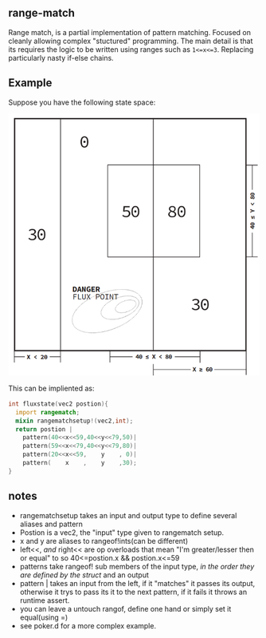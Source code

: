 ## range-match

Range match, is a partial implementation of pattern matching. Focused on cleanly allowing complex "stuctured" programming. The main detail is that its requires the logic to be written using ranges such as `1<=x<=3`. Replacing particularly nasty if-else chains. 

## Example

Suppose you have the following state space:

![shenzhenoi](shenzhenio.png)

This can be impliented as:

```d
int fluxstate(vec2 postion){
  import rangematch;
  mixin rangematchsetup!(vec2,int);
  return postion |
    pattern(40<<x<<59,40<<y<<79,50)|
    pattern(59<<x<<79,40<<y<<79,80)|
    pattern(20<<x<<59,    y    , 0)|
    pattern(    x    ,    y    ,30);
}
```

## notes

* rangematchsetup takes an input and output type to define several aliases and pattern
* Postion is a vec2, the "input" type given to rangematch setup. 
* x and y are aliases to rangeof!ints(can be different) 
* left<<, *and* right<< are op overloads that mean "I'm greater/lesser then or equal" to so 40<=postion.x && postion.x<=59
* patterns take rangeof! sub members of the input type, *in the order they are defined by the struct* and an output
* pattern | takes an input from the left, if it "matches" it passes its output, otherwise it trys to pass its it to the next pattern, if it fails it throws an runtime assert.
* you can leave a untouch rangof, define one hand or simply set it equal(using =)
* see poker.d for a more complex example.

